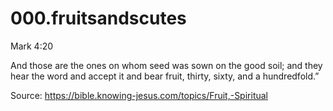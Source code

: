 # 000.fruitsandscutes

Mark 4:20

And those are the ones on whom seed was sown on the good soil; and they hear the word and accept it and bear fruit, thirty, sixty, and a hundredfold.”

Source: https://bible.knowing-jesus.com/topics/Fruit,-Spiritual
